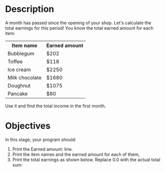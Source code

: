 <h1>Description</h1>
A month has passed since the opening of your shop. Let's calculate the total earnings for this period! You know the total earned amount for each item:

<table>
  <tr>
    <th>Item name</th>
    <th>Earned amount</th>
  </tr>
  <tr>
    <td>Bubblegum</td>
    <td>$202</td>
  </tr>
  <tr>
    <td>Toffee</td>
    <td>$118</td>
  </tr>
  <tr>
    <td>Ice cream</td>
    <td>$2250</td>
  </tr>
  <tr>
    <td>Milk chocolate</td>
    <td>$1680</td>
  </tr>
  <tr>
    <td>Doughnut</td>
    <td>$1075</td>
  </tr>
  <tr>
    <td>Pancake</td>
    <td>$80</td>
  </tr>
</table>

Use it and find the total income in the first month.

<h1>Objectives</h1>
In this stage, your program should:
<ol>
  <li>Print the Earned amount: line.</li>
  <li>Print the item names and the earned amount for each of them;</li>
  <li>Print the total earnings as shown below. Replace 0.0 with the actual total sum:</li>
</ol>





